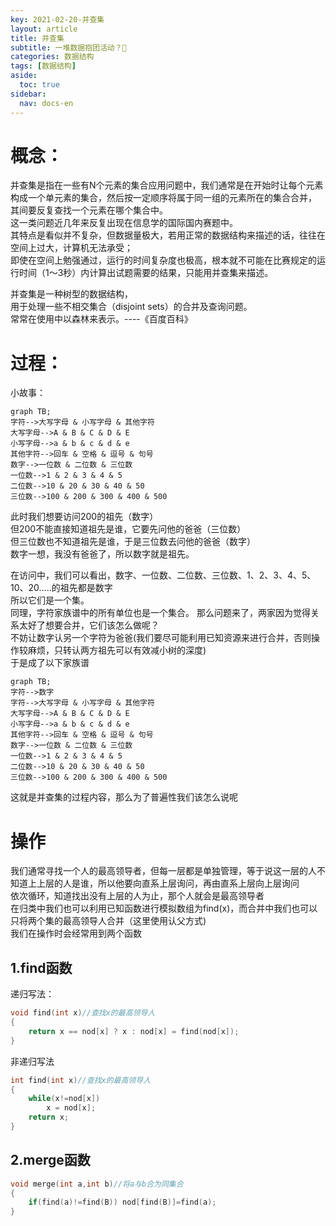 ```yaml
---
key: 2021-02-20-并查集
layout: article
title: 并查集
subtitle: 一堆数据抱团活动？🤔
categories: 数据结构
tags: [数据结构]
aside:
  toc: true
sidebar:
  nav: docs-en
---
```


# 概念：
并查集是指在一些有N个元素的集合应用问题中，我们通常是在开始时让每个元素构成一个单元素的集合，然后按一定顺序将属于同一组的元素所在的集合合并，  
其间要反复查找一个元素在哪个集合中。  
这一类问题近几年来反复出现在信息学的国际国内赛题中。  
其特点是看似并不复杂，但数据量极大，若用正常的数据结构来描述的话，往往在空间上过大，计算机无法承受；  
即使在空间上勉强通过，运行的时间复杂度也极高，根本就不可能在比赛规定的运行时间（1～3秒）内计算出试题需要的结果，只能用并查集来描述。    
  
并查集是一种树型的数据结构，  
用于处理一些不相交集合（disjoint sets）的合并及查询问题。  
常常在使用中以森林来表示。----《百度百科》

# 过程：

小故事：

```mermaid
graph TB;
字符-->大写字母 & 小写字母 & 其他字符
大写字母-->A & B & C & D & E
小写字母-->a & b & c & d & e
其他字符-->回车 & 空格 & 逗号 & 句号 
数字-->一位数 & 二位数 & 三位数
一位数-->1 & 2 & 3 & 4 & 5 
二位数-->10 & 20 & 30 & 40 & 50
三位数-->100 & 200 & 300 & 400 & 500 
```

此时我们想要访问200的祖先（数字）  
但200不能直接知道祖先是谁，它要先问他的爸爸（三位数）  
但三位数也不知道祖先是谁，于是三位数去问他的爸爸（数字）  
数字一想，我没有爸爸了，所以数字就是祖先。  
  
在访问中，我们可以看出，数字、一位数、二位数、三位数、1、2、3、4、5、10、20.....的祖先都是数字  
所以它们是一个集。  
同理，字符家族谱中的所有单位也是一个集合。
那么问题来了，两家因为觉得关系太好了想要合并，它们该怎么做呢？  
不妨让数字认另一个字符为爸爸(我们要尽可能利用已知资源来进行合并，否则操作较麻烦，只转认两方祖先可以有效减小树的深度)  
于是成了以下家族谱  

```mermaid
graph TB;
字符-->数字
字符-->大写字母 & 小写字母 & 其他字符
大写字母-->A & B & C & D & E
小写字母-->a & b & c & d & e
其他字符-->回车 & 空格 & 逗号 & 句号 
数字-->一位数 & 二位数 & 三位数
一位数-->1 & 2 & 3 & 4 & 5 
二位数-->10 & 20 & 30 & 40 & 50
三位数-->100 & 200 & 300 & 400 & 500 
```
  
这就是并查集的过程内容，那么为了普遍性我们该怎么说呢  
# 操作
我们通常寻找一个人的最高领导者，但每一层都是单独管理，等于说这一层的人不知道上上层的人是谁，所以他要向直系上层询问，再由直系上层向上层询问  
依次循环，知道找出没有上层的人为止，那个人就会是最高领导者  
在归类中我们也可以利用已知函数进行模拟数组为find(x)，而合并中我们也可以只将两个集的最高领导人合并（这里使用认父方式)  
我们在操作时会经常用到两个函数  

## 1.find函数
递归写法：  

```cpp
void find(int x)//查找x的最高领导人
{
    return x == nod[x] ? x : nod[x] = find(nod[x]);
}
```
  
非递归写法  

```cpp
int find(int x)//查找x的最高领导人
{
    while(x!=nod[x])
        x = nod[x];
    return x;
}
```

## 2.merge函数
  
```cpp
void merge(int a,int b)//将a与b合为同集合
{
    if(find(a)!=find(B)) nod[find(B)]=find(a);
}
```
